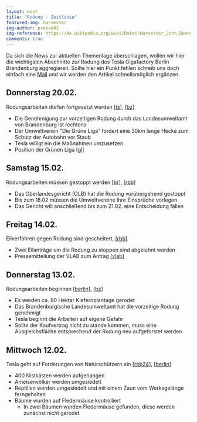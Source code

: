 ```yaml
---
layout: post
title: "Rodung - Zeitlinie"
featured-img: harvester
img-author: presse03
img-reference: https://de.wikipedia.org/wiki/Datei:Harvester_John_Deere_1170E.JPG
comments: true
---
```


Da sich die News zur aktuellen Themenlage überschlagen, wollen wir hier die wichtigsten 
Abschnitte zur Rodung des Tesla Gigafactory Berlin Brandenburg aggregieren. 
Sollte hier ein Punkt fehlen schreib uns doch einfach eine [Mail](/contact) 
und wir werden den Artikel schnellsmöglich ergänzen.

## Donnerstag 20.02.

Rodungsarbeiten dürfen fortgesetzt werden [[ts]][3], [[bz]][11]

* Die Genehmigung zur vorzeitigen Rodung durch das Landesumweltamt von Brandenburg ist rechtens
* Der Umweltverein "Die Grüne Liga" fordert eine 30km lange Hecke zum Schutz der Autobahn vor Staub
* Tesla willigt ein die Maßnahmen umzusetzen
* Position der Grünen Liga [[gl]][9]

## Samstag 15.02.

Rodungsarbeiten müssen gestoppt werden [[br]][2], [[rbb]][8]

* Das Oberlandesgericht (OLB) hat die Rodung vorübergehend gestoppt 
* Bis zum 18.02 müssen die Umweltvereine ihre Einsprüche vorlegen 
* Das Gericht will anschließend bis zum 21.02. eine Entscheidung fällen

## Freitag 14.02.

Eilverfahren gegen Rodung sind gescheitert, [[rbb]][1]

* Zwei Eilanträge um die Rodung zu stoppen sind abgelehnt worden 
* Pressemitteilung der VLAB zum Antrag [[vlab]][10]

## Donnerstag 13.02.

Rodungsarbeiten beginnen [[berlin]][7], [[bz]][4]

* Es werden ca. 90 Hektar Kiefernplantage gerodet 
* Das Brandenburgische Landesumweltamt hat die vorzeitige Rodung genehmigt
* Tesla beginnt die Arbeiten auf eigene Gefahr
* Sollte der Kaufvertrag nicht zu stande kommen, muss eine Ausgleichsfläche entsprechend der Rodung neu aufgeforstet werden

## Mittwoch 12.02.

Tesla geht auf Forderungen von Natürschützern ein [[rbb24]][5], [[berlin]][6]

* 400 Nistkästen werden aufgehangen
* Ameisenvölker werden umgesiedelt
* Reptilien werden umgesiedelt und mit einem Zaun vom Werksgelänge ferngehalten
* Bäume wurden auf Fledermäuse kontrolliert
    * In zwei Bäumen wurden Fledermäuse gefunden, diese werden zunächst nicht gerodet

[1]: https://www.rbb24.de/studiofrankfurt/wirtschaft/tesla/2020/eilantrag-gegen-tesla-rodung.html
[2]: https://www.br.de/nachrichten/wirtschaft/gericht-stoppt-rodungsarbeiten-fuer-fabrikgelaende-von-tesla,Rqb4Vio
[3]: https://www.tagesspiegel.de/berlin/tesla-darf-in-gruenheide-weiter-den-wald-roden-altmaier-sieht-in-urteil-wichtiges-signal-fuer-arbeitsplaetze/25568072.html
[4]: https://www.berliner-zeitung.de/wirtschaft-verantwortung/tesla-postiert-nun-die-technik-zur-rodung-von-90-hektar-kiefenforst-li.75848
[5]: https://www.rbb24.de/wirtschaft/thema/tesla/beitraege/tesla-brandenburg-elektro-auto-hersteller-umweltschutz-gruenheide-oder-spree.html
[6]: https://www.berlin.de/wirtschaft/nachrichten/tesla/6076493-5973744-tesla-beschreibt-umweltschutzmassnahmen-.html
[7]: https://www.berlin.de/wirtschaft/nachrichten/tesla/6077826-5973744-umweltministerium-tesla-darf-fuer-neues-.html
[8]: https://www.rbb24.de/wirtschaft/thema/tesla/beitraege/brandenburg-tesla-rodung-oberverwaltungsgericht-landesregierung-hofft-auf-zeitnahe-entscheidung.html
[9]: https://www.grueneliga.de/index.php/de/themen-projekte/weiteres/934-position-des-bundessprecherrates-zum-tesla-gerichtsverfahren
[10]: https://www.landschaft-artenschutz.de/vlab-beantragt-rodungsstopp-fuer-tesla-gelaende/
[11]: https://www.bz-berlin.de/berlin/umland/gruenheide-tesla-gelaende-rodung-bau-gruene-liga
